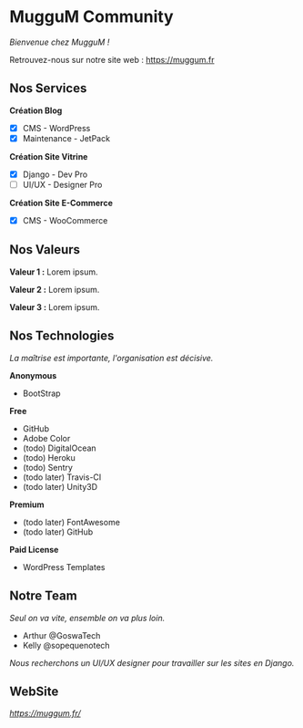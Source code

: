 # MugguM Community
*Bienvenue chez MugguM !*

Retrouvez-nous sur notre site web : https://muggum.fr

## Nos Services

**Création Blog**
- [x] CMS - WordPress
- [x] Maintenance - JetPack

**Création Site Vitrine**
- [x] Django - Dev Pro
- [ ] UI/UX - Designer Pro

**Création Site E-Commerce**
- [x] CMS - WooCommerce

## Nos Valeurs

**Valeur 1 :**
Lorem ipsum.

**Valeur 2 :**
Lorem ipsum.

**Valeur 3 :**
Lorem ipsum.

## Nos Technologies
*La maîtrise est importante, l'organisation est décisive.*

**Anonymous**
- BootStrap

**Free**
- GitHub
- Adobe Color
- (todo) DigitalOcean
- (todo) Heroku
- (todo) Sentry
- (todo later) Travis-CI
- (todo later) Unity3D

**Premium**
- (todo later) FontAwesome
- (todo later) GitHub

**Paid License**
- WordPress Templates

## Notre Team
*Seul on va vite, ensemble on va plus loin.*

- Arthur @GoswaTech
- Kelly @sopequenotech

*Nous recherchons un UI/UX designer pour travailler sur les sites en Django.*

## WebSite
*https://muggum.fr/*
